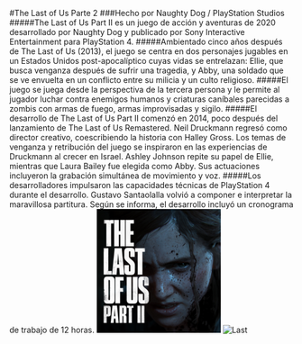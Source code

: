 #The Last of Us Parte 2
###Hecho por Naughty Dog / PlayStation Studios
#####The Last of Us Part II es un juego de acción y aventuras de 2020 desarrollado por Naughty Dog y publicado por Sony Interactive Entertainment para PlayStation 4.
#####Ambientado cinco años después de The Last of Us (2013), el juego se centra en dos personajes jugables en un Estados Unidos post-apocalíptico cuyas vidas se entrelazan: Ellie, que busca venganza después de sufrir una tragedia, y Abby, una soldado que se ve envuelta en un conflicto entre su milicia y un culto religioso.
#####El juego se juega desde la perspectiva de la tercera persona y le permite al jugador luchar contra enemigos humanos y criaturas caníbales parecidas a zombis con armas de fuego, armas improvisadas y sigilo.
#####El desarrollo de The Last of Us Part II comenzó en 2014, poco después del lanzamiento de The Last of Us Remastered. Neil Druckmann regresó como director creativo, coescribiendo la historia con Halley Gross. Los temas de venganza y retribución del juego se inspiraron en las experiencias de Druckmann al crecer en Israel. Ashley Johnson repite su papel de Ellie, mientras que Laura Bailey fue elegida como Abby. Sus actuaciones incluyeron la grabación simultánea de movimiento y voz. 
#####Los desarrolladores impulsaron las capacidades técnicas de PlayStation 4 durante el desarrollo. Gustavo Santaolalla volvió a componer e interpretar la maravillosa partitura. Según se informa, el desarrollo incluyó un cronograma de trabajo de 12 horas.
![Last](./img/the_last_of_us_2.jpg) ![Last](./img/the_last_of_us_2_2.jpg)
